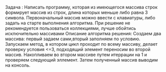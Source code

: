 Задача :
Написать программу, которая из имеющегося массива строк формирует массив из строк, длина которых меньше либо равна 3 символа. Первоначальный массив можно ввести с клавиатуры, либо задать на старте выполнения алгоритма. При решение не рекомендуется пользоваться коллекциями, лучше обойтись исключительно массивами
Описание алгоритма решения:
Создаем два массива: первый задаем сами,вторый заполняем по условию. Запускаем метод, в котором цикл проходит по всему массиву, делает проверку условия <=3, подходящий элемент переносим во второй массив. Накопливаем во втором массиве путем  итеррации на 1 и проверяем следующий эллемент. Затем полученный массив выводим на консоль.
